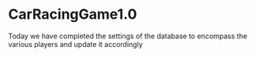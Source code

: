 # CarRacingGame1.0
Today we have completed the settings of the database to encompass the various players and update it accordingly
